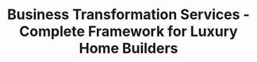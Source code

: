 ---
layout: "layouts/services.njk"
title: "Business Transformation Services - Complete Framework for Luxury Home Builders"
description: "Strategic service tiers from assessment to enterprise automation. Proven framework transforms $5M+ luxury home builders with guaranteed ROI and territory exclusivity."
permalink: "/services/"
hide: true
---